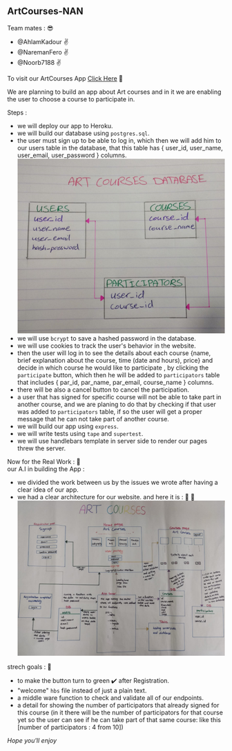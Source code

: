 ## ArtCourses-NAN ##

Team mates :  :sunglasses:
  * @AhlamKadour  :v:
  * @NaremanFero  :v:
  * @Noorb7188    :v:

To visit our ArtCourses App [Click Here](https://artcourses.herokuapp.com/) :tada:

We are planning to build an app about Art courses and in it we are enabling the user to choose a course to participate in.  

Steps :
 - we will deploy our app to Heroku.
 - we will build our database using `postgres.sql`.
 - the user must sign up to be able to log in, which then we will add him to our users table in the database, that this table has { user_id, user_name, user_email, user_password } columns.
 ![img](./public/assets/schema.jpeg)
 - we will use `bcrypt` to save a hashed password in the database.
 - we will use cookies to track the user's behavior in the website.
 - then the user will log in to see the details about each course {name, brief explanation about the course, time (date and hours), price} and decide in which course he would like to participate , by clicking the `participate` button, which then he will be added to `participators` table that includes { par_id, par_name, par_email, course_name } columns.
 - there will be also a cancel button to cancel the participation.
 - a user that has signed for specific course will not be able to take part in another course, and we are planing to do that by checking if that user was added to `participators` table, if so the user will get a proper message that he can not take part of another course.
 - we will build our app using `express`.
 - we will write tests using `tape` and `supertest`.
 - we will use handlebars template in server side to render our pages threw the server.


Now for the Real Work : :muscle:   
our A.I in building the App :
- we divided the work between us by the issues we wrote after having a clear idea of our app.
- we had a clear architecture for our website. and here it is : :tada: :tada:
![](./public/assets/ArchitectureArt.jpeg)

strech goals : :checkered_flag:
- to make the button turn to green :heavy_check_mark: after Registration.
- "welcome" `hbs` file instead of just a plain text.
- a middle ware function to check and validate all of our endpoints.
- a detail for showing the number of participators that already signed for this course (in it there will be the number of participators for that course yet so the user can see if he can take part of that same course: like this [number of participators : 4 from 10])


 *Hope you'll enjoy*
